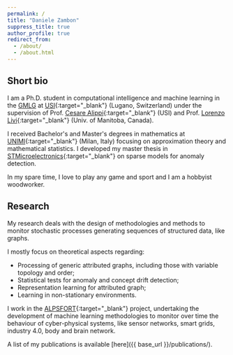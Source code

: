 ```yaml
---
permalink: /
title: "Daniele Zambon"
suppress_title: true
author_profile: true
redirect_from: 
  - /about/
  - /about.html
---
```



## Short bio

I am a Ph.D. student in computational intelligence and machine learning in the [GMLG](https://gmlg.ch) at [USI](http://inf.usi.ch){:target="_blank"} (Lugano, Switzerland) under the supervision of Prof. [Cesare Alippi](http://home.deib.polimi.it/alippi/){:target="_blank"} (USI) and Prof. [Lorenzo Livi](https://sites.google.com/site/lorenzlivi/){:target="_blank"} (Univ. of Manitoba, Canada).

I received Bachelor's and Master's degrees in mathematics at [UNIMI](http://unimi.it){:target="_blank"} (Milan, Italy) focusing on approximation theory and mathematical statistics. I developed my master thesis in [STMicroelectronics](https://www.st.com){:target="_blank"} on sparse models for anomaly detection.

In my spare time, I love to play any game and sport and I am a hobbyist woodworker.

## Research

My research deals with the design of methodologies and methods to monitor stochastic processes generating sequences of structured data, like graphs.

I mostly focus on theoretical aspects regarding:
- Processing of generic attributed graphs, including those with variable topology and order;
- Statistical tests for anomaly and concept drift detection;
- Representation learning for attributed graph;
- Learning in non-stationary environments.

I work in the [ALPSFORT](https://search.usi.ch/en/projects/947/alpsfort-a-learning-graph-based-framework-for-cyber-physical-systems){:target="_blank"} project, undertaking the development of machine learning methodologies to monitor over time the behaviour of cyber-physical systems, like sensor networks, smart grids, industry 4.0, body and brain network.

A list of my publications is available [here]({{ base_url }}/publications/).
